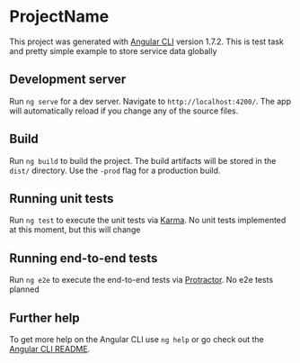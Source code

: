 # ProjectName

This project was generated with [Angular CLI](https://github.com/angular/angular-cli) version 1.7.2. 
This is test task and pretty simple example to store service data globally

## Development server

Run `ng serve` for a dev server. Navigate to `http://localhost:4200/`. The app will automatically reload if you change any of the source files.

## Build

Run `ng build` to build the project. The build artifacts will be stored in the `dist/` directory. Use the `-prod` flag for a production build.

## Running unit tests

Run `ng test` to execute the unit tests via [Karma](https://karma-runner.github.io). No unit tests implemented at this moment, but this will change

## Running end-to-end tests

Run `ng e2e` to execute the end-to-end tests via [Protractor](http://www.protractortest.org/). No e2e tests planned

## Further help

To get more help on the Angular CLI use `ng help` or go check out the [Angular CLI README](https://github.com/angular/angular-cli/blob/master/README.md).
